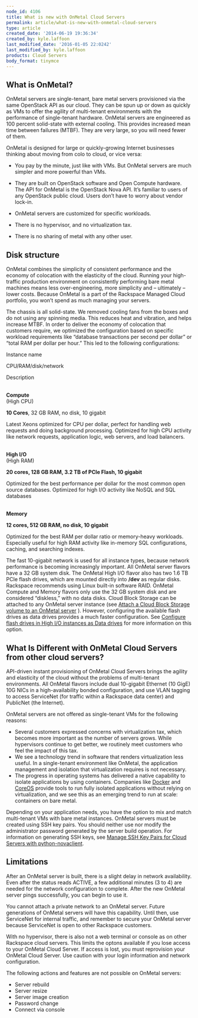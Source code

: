 ```yaml
---
node_id: 4106
title: What is new with OnMetal Cloud Servers
permalink: article/what-is-new-with-onmetal-cloud-servers
type: article
created_date: '2014-06-19 19:36:34'
created_by: kyle.laffoon
last_modified_date: '2016-01-05 22:0242'
last_modified_by: kyle.laffoon
products: Cloud Servers
body_format: tinymce
---
```


What is OnMetal?
----------------

OnMetal servers are single-tenant, bare metal servers provisioned via
the same OpenStack API as our cloud. They can be spun up or down as
quickly as VMs to offer the agility of multi-tenant environments with
the performance of single-tenant hardware. OnMetal servers are
engineered as 100 percent solid-state with external cooling. This
provides increased mean time between failures (MTBF). They are very
large, so you will need fewer of them.

OnMetal is designed for large or quickly-growing Internet businesses
thinking about moving from colo to cloud, or vice versa:

-   You pay by the minute, just like with VMs. But OnMetal servers are
    much simpler and more powerful than VMs.

-   They are built on OpenStack software and Open Compute hardware. The
    API for OnMetal is the OpenStack Nova API. It&rsquo;s familiar to users of
    any OpenStack public cloud. Users don&rsquo;t have to worry about vendor
    lock-in.

-   OnMetal servers are customized for specific workloads.

-   There is no hypervisor, and no virtualization tax.

-   There is no sharing of metal with any other user.

Disk structure
--------------

OnMetal combines the simplicity of consistent performance and the
economy of colocation with the elasticity of the cloud. Running your
high-traffic production environment on consistently performing bare
metal machines means less over-engineering, more simplicity and &ndash;
ultimately &ndash; lower costs. Because OnMetal is a part of the Rackspace
Managed Cloud portfolio, you won&rsquo;t spend as much managing your servers.

The chassis is all solid-state. We removed cooling fans from the boxes
and do not using any spinning media. This reduces heat and vibration,
and helps increase MTBF. In order to deliver the economy of colocation
that customers require, we optimized the configuration based on specific
workload requirements like &ldquo;database transactions per second per dollar&rdquo;
or &ldquo;total RAM per dollar per hour.&rdquo; This led to the following
configurations:

Instance name

CPU/RAM/disk/network

Description

\
 **Compute**\
 (High CPU)

**10 Cores**, 32 GB RAM, no disk, 10 gigabit

Latest Xeons optimized for CPU per dollar, perfect for handling web
requests and doing background processing. Optimized for high CPU
activity like network requests, application logic, web servers, and load
balancers.

\
 **High I/O**\
 (High RAM)

**20 cores, 128 GB RAM, **3.2 TB of PCIe Flash**, 10 gigabit**

Optimized for the best performance per dollar for the most common open
source databases. Optimized for high I/O activity like NoSQL and SQL
databases

\
 **Memory**

**12 cores, **512 GB RAM**, no disk, 10 gigabit**

Optimized for the best RAM per dollar ratio or memory-heavy workloads.
Especially useful for high RAM activity like in-memory SQL
configurations, caching, and searching indexes.

The fast 10-gigabit network is used for all instance types, because
network performance is becoming increasingly important. All OnMetal
server flavors have a 32 GB system disk. The OnMetal High I/O flavor
also has two 1.6 TB PCIe flash drives, which are mounted directly into
**/dev** as regular disks. Rackspace recommends using Linux built-in
software RAID. OnMetal Compute and Memory flavors only use the 32 GB
system disk and are considered &ldquo;diskless,&rdquo; with no data disks. Cloud
Block Storage can be attached to any OnMetal server instance (see
[Attach a Cloud Block Storage volume to an OnMetal
server](http://www.rackspace.com/knowledge_center/article/attach-a-cloud-block-storage-volume-to-an-onmetal-server)
). However, configuring the available flash drives as data drives
provides a much faster configuration. See [Configure flash drives in
High I/O instances as Data
drives](http://www.rackspace.com/knowledge_center/article/configure-flash-drives-in-high-io-instances-as-data-drives)
for more information on this option.

What Is Different with OnMetal Cloud Servers from other cloud servers?
----------------------------------------------------------------------

API-driven instant provisioning of OnMetal Cloud Servers brings the
agility and elasticity of the cloud without the problems of multi-tenant
environments. All OnMetal flavors include dual 10-gigabit Ethernet (10
GigE) 10G NICs in a high-availability bonded configuration, and use VLAN
tagging to access ServiceNet (for traffic within a Rackspace data
center) and PublicNet (the Internet). 

OnMetal servers are not offered as single-tenant VMs for the following
reasons:

-   Several customers expressed concerns with virtualization tax, which
    becomes more important as the number of servers grows. While
    hypervisors continue to get better, we routinely meet customers who
    feel the impact of this tax.
-   We see a technology trend in software that renders virtualization
    less useful. In a single-tenant environment like OnMetal, the
    application management and isolation that virtualization requires is
    not necessary.
-   The progress in operating systems has delivered a native capability
    to isolate applications by using containers. Companies like
    [Docker](http://www.docker.com/) and [CoreOS](https://coreos.com/)
    provide tools to run fully isolated applications without relying on
    virtualization, and we see this as an emerging trend to run at
    scale: containers on bare metal.

Depending on your application needs, you have the option to mix and
match multi-tenant VMs with bare metal instances.  OnMetal servers must
be created using SSH key pairs. You should neither use nor modify the
administrator password generated by the server build operation. For
information on generating SSH keys, see [Manage SSH Key Pairs for Cloud
Servers with
python-novaclient](http://www.rackspace.com/knowledge_center/article/manage-ssh-key-pairs-for-cloud-servers-with-python-novaclient).

Limitations
-----------

After an OnMetal server is built, there is a slight delay in network
availability. Even after the status reads ACTIVE, a few additional
minutes (3 to 4) are needed for the network configuration to complete.
After the new OnMetal server pings successfully, you can begin to use
it.

You cannot attach a private network to an OnMetal server. Future
generations of OnMetal servers will have this capability. Until then,
use ServiceNet for internal traffic, and remember to secure your OnMetal
server because ServiceNet is open to other Rackspace customers.

With no hypervisor, there is also not a web terminal or console as on
other Rackspace cloud servers. This limits the optons available if you
lose access to your OnMetal Cloud Server. If access is lost, you must
reprovision your OnMetal Cloud Server. Use caution with your login
information and network configuration.

The following actions and features are not possible on OnMetal servers:

-   Server rebuild
-   Server resize
-   Server image creation
-   Password change
-   Connect via console


